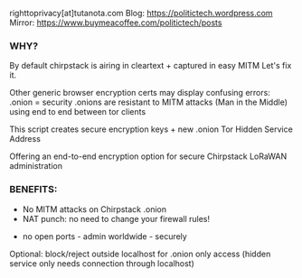  righttoprivacy[at]tutanota.com
 Blog: https://politictech.wordpress.com
 Mirror: https://www.buymeacoffee.com/politictech/posts

### WHY? 
 By default chirpstack is airing in cleartext + captured in easy MITM
 Let's fix it.

 Other generic browser encryption certs may display confusing errors: .onion = security
 .onions are resistant to MITM attacks (Man in the Middle) using end to end between tor clients

 This script creates secure encryption keys + new .onion Tor Hidden Service Address
 
 Offering an end-to-end encryption option for secure Chirpstack LoRaWAN administration

### BENEFITS:
 * No MITM attacks on Chirpstack .onion
 * NAT punch: no need to change your firewall rules! 
 + no open ports - admin worldwide - securely

 Optional: block/reject outside localhost for .onion only access
 (hidden service only needs connection through localhost)

